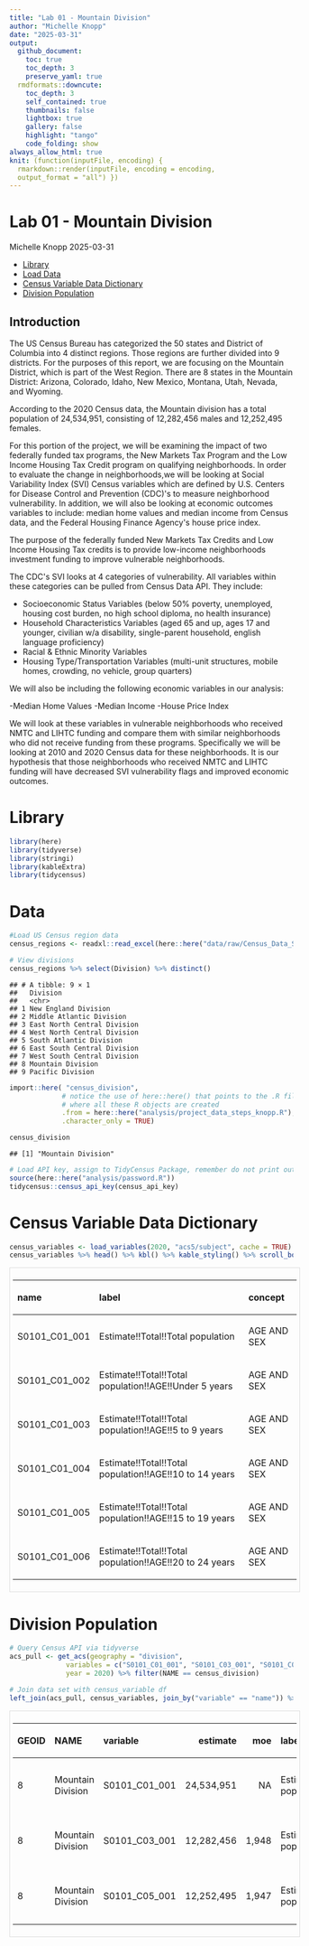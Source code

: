 ```yaml
---
title: "Lab 01 - Mountain Division"
author: "Michelle Knopp"
date: "2025-03-31"
output: 
  github_document:
    toc: true
    toc_depth: 3
    preserve_yaml: true
  rmdformats::downcute:
    toc_depth: 3
    self_contained: true
    thumbnails: false
    lightbox: true
    gallery: false
    highlight: "tango"
    code_folding: show
always_allow_html: true
knit: (function(inputFile, encoding) {
  rmarkdown::render(inputFile, encoding = encoding,
  output_format = "all") })
---
```


Lab 01 - Mountain Division
================
Michelle Knopp
2025-03-31

- [Library](#library)
- [Load Data](#load-data)
- [Census Variable Data Dictionary](#census-variable-data-dictionary)
- [Division Population](#division-population)

## Introduction

The US Census Bureau has categorized the 50 states and District of
Columbia into 4 distinct regions. Those regions are further divided into
9 districts. For the purposes of this report, we are focusing on the
Mountain District, which is part of the West Region. There are 8 states
in the Mountain District: Arizona, Colorado, Idaho, New Mexico, Montana,
Utah, Nevada, and Wyoming.

According to the 2020 Census data, the Mountain division has a total 
population of 24,534,951, consisting of 12,282,456 males and 12,252,495 
females.

For this portion of the project, we will be examining the impact of two
federally funded tax programs, the New Markets Tax Program and the Low 
Income Housing Tax Credit program on qualifying neighborhoods. In order 
to evaluate the change in neighborhoods,we will be looking at Social 
Variability Index (SVI) Census variables which are defined by U.S. Centers 
for Disease Control and Prevention (CDC)'s to measure neighborhood 
vulnerability. In addition, we will also be looking at economic outcomes 
variables to include: median home values and median income from Census 
data, and the Federal Housing Finance Agency's house price index.

The purpose of the federally funded New Markets Tax Credits and Low Income 
Housing Tax credits is to provide low-income neighborhoods investment funding 
to improve vulnerable neighborhoods.

The CDC's SVI looks at 4 categories of vulnerability. All variables within
these categories can be pulled from Census Data API. They include:

  -  Socioeconomic Status Variables (below 50% poverty, unemployed, housing
  cost burden, no high school diploma, no health insurance)
  -  Household Characteristics Variables (aged 65 and up, ages 17 and younger,
  civilian w/a disability, single-parent household, english language 
  proficiency)
  -  Racial & Ethnic Minority Variables
  -  Housing Type/Transportation Variables (multi-unit structures, mobile homes,
  crowding, no vehicle, group quarters)
  
We will also be including the following economic variables in our analysis:

  -Median Home Values
  -Median Income
  -House Price Index
  
We will look at these variables in vulnerable neighborhoods who received NMTC 
and LIHTC funding and compare them with similar neighborhoods who did not 
receive funding from these programs. Specifically we will be looking at 2010
and 2020 Census data for these neighborhoods. It is our hypothesis that those
neighborhoods who received NMTC and LIHTC funding will have decreased SVI
vulnerability flags and improved economic outcomes.


# Library

``` r
library(here)
library(tidyverse)
library(stringi)
library(kableExtra)
library(tidycensus)
```

# Data

``` r
#Load US Census region data
census_regions <- readxl::read_excel(here::here("data/raw/Census_Data_SVI/census_regions.xlsx"))

# View divisions
census_regions %>% select(Division) %>% distinct()
```

    ## # A tibble: 9 × 1
    ##   Division                   
    ##   <chr>                      
    ## 1 New England Division       
    ## 2 Middle Atlantic Division   
    ## 3 East North Central Division
    ## 4 West North Central Division
    ## 5 South Atlantic Division    
    ## 6 East South Central Division
    ## 7 West South Central Division
    ## 8 Mountain Division          
    ## 9 Pacific Division

``` r
import::here( "census_division",
             # notice the use of here::here() that points to the .R file
             # where all these R objects are created
             .from = here::here("analysis/project_data_steps_knopp.R"),
             .character_only = TRUE)

census_division
```

    ## [1] "Mountain Division"

``` r
# Load API key, assign to TidyCensus Package, remember do not print output
source(here::here("analysis/password.R"))
tidycensus::census_api_key(census_api_key)
```

# Census Variable Data Dictionary

``` r
census_variables <- load_variables(2020, "acs5/subject", cache = TRUE)
census_variables %>% head() %>% kbl() %>% kable_styling() %>% scroll_box(width = "100%")
```

<div style="border: 1px solid #ddd; padding: 5px; overflow-x: scroll; width:100%; ">

<table class="table" style="margin-left: auto; margin-right: auto;">

<thead>

<tr>

<th style="text-align:left;">

name
</th>

<th style="text-align:left;">

label
</th>

<th style="text-align:left;">

concept
</th>

</tr>

</thead>

<tbody>

<tr>

<td style="text-align:left;">

S0101_C01_001
</td>

<td style="text-align:left;">

Estimate!!Total!!Total population
</td>

<td style="text-align:left;">

AGE AND SEX
</td>

</tr>

<tr>

<td style="text-align:left;">

S0101_C01_002
</td>

<td style="text-align:left;">

Estimate!!Total!!Total population!!AGE!!Under 5 years
</td>

<td style="text-align:left;">

AGE AND SEX
</td>

</tr>

<tr>

<td style="text-align:left;">

S0101_C01_003
</td>

<td style="text-align:left;">

Estimate!!Total!!Total population!!AGE!!5 to 9 years
</td>

<td style="text-align:left;">

AGE AND SEX
</td>

</tr>

<tr>

<td style="text-align:left;">

S0101_C01_004
</td>

<td style="text-align:left;">

Estimate!!Total!!Total population!!AGE!!10 to 14 years
</td>

<td style="text-align:left;">

AGE AND SEX
</td>

</tr>

<tr>

<td style="text-align:left;">

S0101_C01_005
</td>

<td style="text-align:left;">

Estimate!!Total!!Total population!!AGE!!15 to 19 years
</td>

<td style="text-align:left;">

AGE AND SEX
</td>

</tr>

<tr>

<td style="text-align:left;">

S0101_C01_006
</td>

<td style="text-align:left;">

Estimate!!Total!!Total population!!AGE!!20 to 24 years
</td>

<td style="text-align:left;">

AGE AND SEX
</td>

</tr>

</tbody>

</table>

</div>

# Division Population

``` r
# Query Census API via tidyverse
acs_pull <- get_acs(geography = "division", 
              variables = c("S0101_C01_001", "S0101_C03_001", "S0101_C05_001"), 
              year = 2020) %>% filter(NAME == census_division)
```

``` r
# Join data set with census_variable df
left_join(acs_pull, census_variables, join_by("variable" == "name")) %>% mutate("year" = "2020") %>% kbl(format.args = list(big.mark = ",")) %>% kable_styling() %>% scroll_box(width = "100%")
```

<div style="border: 1px solid #ddd; padding: 5px; overflow-x: scroll; width:100%; ">

<table class="table" style="margin-left: auto; margin-right: auto;">

<thead>

<tr>

<th style="text-align:left;">

GEOID
</th>

<th style="text-align:left;">

NAME
</th>

<th style="text-align:left;">

variable
</th>

<th style="text-align:right;">

estimate
</th>

<th style="text-align:right;">

moe
</th>

<th style="text-align:left;">

label
</th>

<th style="text-align:left;">

concept
</th>

<th style="text-align:left;">

year
</th>

</tr>

</thead>

<tbody>

<tr>

<td style="text-align:left;">

8
</td>

<td style="text-align:left;">

Mountain Division
</td>

<td style="text-align:left;">

S0101_C01_001
</td>

<td style="text-align:right;">

24,534,951
</td>

<td style="text-align:right;">

NA
</td>

<td style="text-align:left;">

Estimate!!Total!!Total population
</td>

<td style="text-align:left;">

AGE AND SEX
</td>

<td style="text-align:left;">

2020
</td>

</tr>

<tr>

<td style="text-align:left;">

8
</td>

<td style="text-align:left;">

Mountain Division
</td>

<td style="text-align:left;">

S0101_C03_001
</td>

<td style="text-align:right;">

12,282,456
</td>

<td style="text-align:right;">

1,948
</td>

<td style="text-align:left;">

Estimate!!Male!!Total population
</td>

<td style="text-align:left;">

AGE AND SEX
</td>

<td style="text-align:left;">

2020
</td>

</tr>

<tr>

<td style="text-align:left;">

8
</td>

<td style="text-align:left;">

Mountain Division
</td>

<td style="text-align:left;">

S0101_C05_001
</td>

<td style="text-align:right;">

12,252,495
</td>

<td style="text-align:right;">

1,947
</td>

<td style="text-align:left;">

Estimate!!Female!!Total population
</td>

<td style="text-align:left;">

AGE AND SEX
</td>

<td style="text-align:left;">

2020
</td>

</tr>

</tbody>

</table>

</div>
